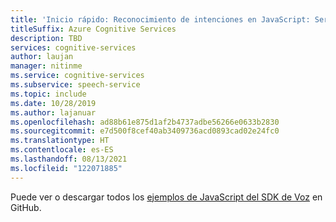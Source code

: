 ```yaml
---
title: 'Inicio rápido: Reconocimiento de intenciones en JavaScript: Servicio voz'
titleSuffix: Azure Cognitive Services
description: TBD
services: cognitive-services
author: laujan
manager: nitinme
ms.service: cognitive-services
ms.subservice: speech-service
ms.topic: include
ms.date: 10/28/2019
ms.author: lajanuar
ms.openlocfilehash: ad88b61e875d1af2b4737adbe56266e0633b2830
ms.sourcegitcommit: e7d500f8cef40ab3409736acd0893cad02e24fc0
ms.translationtype: HT
ms.contentlocale: es-ES
ms.lasthandoff: 08/13/2021
ms.locfileid: "122071885"
---
```

Puede ver o descargar todos los <a href="https://github.com/Azure-Samples/cognitive-services-speech-sdk/tree/master/quickstart/javascript/browser/intent-recognition">ejemplos de JavaScript del SDK de Voz</a> en GitHub. 
